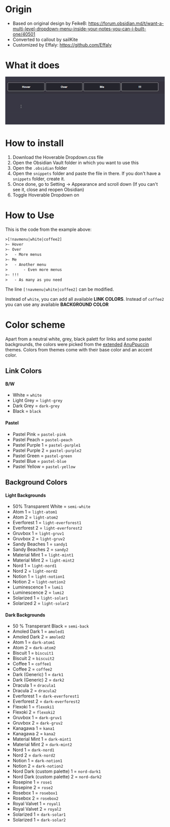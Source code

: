 # Origin
- Based on original design by FeikeB: https://forum.obsidian.md/t/want-a-multi-level-dropdown-menu-inside-your-notes-you-can-i-built-one/40501
- Converted to callout by sailKite
- Customized by Effaly: https://github.com/Effaly 

# What it does
![](/example.gif)

# How to install 
1. Download the Hoverable Dropdown.css file 
2. Open the Obsidian Vault folder in which you want to use this
3. Open the `.obsidian` folder 
4. Open the `snippets` folder and paste the file in there. If you don't have a `snippets` folder, create it. 
6. Once done, go to Setting -> Appearance and scroll down (If you can't see it, close and reopen Obsidian)
7. Toggle Hoverable Dropdown on 

# How to Use 
This is the code from the example above: 
```
>[!navmenu|white|coffee2]
>- Hover
>- Over 
>	- More menus
>- Me
>	- Another menu
>		- Even more menus
>- !!!
>	- As many as you need
```

The line `[!navmenu|white|coffee2]` can be modified.

Instead of `white`, you can add all available **LINK COLORS**. 
Instead of `coffee2` you can use any available **BACKGROUND COLOR**

# Color scheme 
Apart from a neutral white, grey, black palett for links and some pastel backgrounds, the colors were picked from the [extended](https://github.com/mgmeyers/obsidian-style-settings) [AnuPpuccin](https://github.com/AnubisNekhet/AnuPpuccin) themes. Colors from themes come with their base color and an accent color. 

## Link Colors
#### B/W
- White = `white`
- Light Grey = `light-grey`
- Dark Grey = `dark-grey`
- Black = `black`

#### Pastel
- Pastel Pink = `pastel-pink`
- Pastel Peach = `pastel-peach`
- Pastel Purple 1 = `pastel-purple1`
- Pastel Purple 2 = `pastel-purple2`
- Pastel Green = `pastel-green`
- Pastel Blue = `pastel-blue`
- Pastel Yellow = `pastel-yellow`

## Background Colors
#### Light Backgrounds
- 50% Transparent White = `semi-white`
- Atom 1 = `light-atom1`
- Atom 2 = `light-atom2`
- Everforest 1 = `light-everforest1`
- Everforest 2 = `light-everforest2`
- Gruvbox 1 = `light-gruv1`
- Gruvbox 2 = `light-gruv2`
- Sandy Beaches 1 = `sandy1`
- Sandy Beaches 2 = `sandy2`
- Material Mint 1 = `light-mint1`
- Material Mint 2 = `light-mint2`
- Nord 1 = `light-nord1`
- Nord 2 = `light-nord2`
- Notion 1 = `light-notion1`
- Notion 2 = `light-notion2`
- Luminescence 1 = `lumi1`
- Luminescence 2 = `lumi2`
- Solarized 1 = `light-solar1`
- Solarized 2 = `light-solar2`

#### Dark Backgrounds
- 50 % Transperant Black = `semi-back`
- Amoled Dark 1 = `amoled1`
- Amoled Dark 2 = `amoled2`
- Atom 1 = `dark-atom1`
- Atom 2 = `dark-atom2`
- Biscuit 1 = `biscuit1`
- Biscuit 2 = `biscuit2`
- Coffee 1 = `coffee1`
- Coffee 2 = `coffee2`
- Dark (Generic) 1 = `dark1`
- Dark (Generic) 2 = `dark2`
- Dracula 1 = `dracula1`
- Dracula 2 = `dracula2`
- Everforest 1 = `dark-everforest1`
- Everforest 2 = `dark-everforest2`
- Flexoki 1 = `flexoki1` 
- Flexoki 2 = `flexoki2`
- Gruvbox 1 = `dark-gruv1` 
- Gruvbox 2 = `dark-gruv2`
- Kanagawa 1 = `kana1`
- Kanagawa 2 = `kana2`
- Material Mint 1 = `dark-mint1`
- Material Mint 2 = `dark-mint2`
- Nord 1 = `dark-nord1` 
- Nord 2 = `dark-nord2`
- Notion 1 = `dark-notion1` 
- Notion 2 = `dark-notion2`
- Nord Dark (custom palette) 1 = `nord-dark1`
- Nord Dark (custom palette) 2 = `nord-dark2`
- Rosepine 1 = `rose1`
- Rosepine 2 = `rose2`
- Rosebox 1 = `rosebox1`
- Rosebox 2 = `rosebox2`
- Royal Valvet 1 = `royal1`
- Royal Valvet 2 = `royal2`
- Solarized 1 = `dark-solar1`
- Solarized 1 = `dark-solar2`
